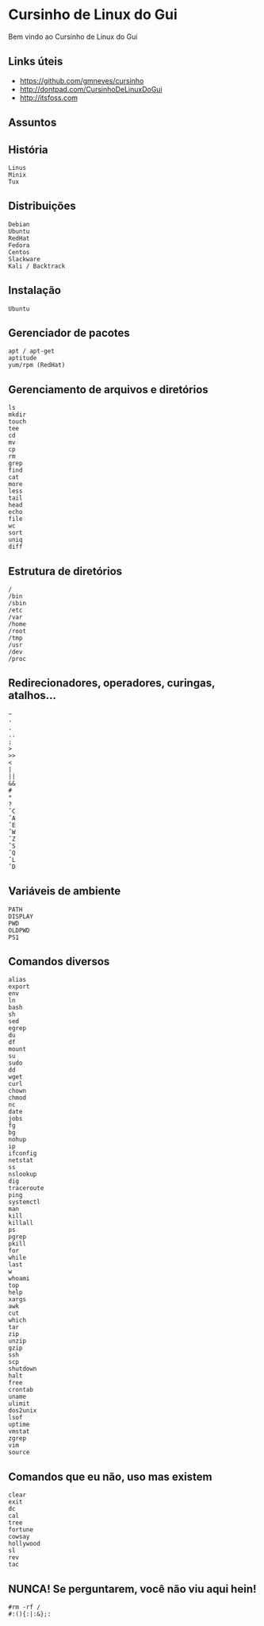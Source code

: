 # Cursinho de Linux do Gui

Bem vindo ao Cursinho de Linux do Gui

Links úteis
--
- https://github.com/gmneves/cursinho
- http://dontpad.com/CursinhoDeLinuxDoGui
- http://itsfoss.com

Assuntos
--
História
--
	Linus
	Minix
	Tux

Distribuições
--
	Debian
	Ubuntu
	RedHat
	Fedora
	Centos
	Slackware
	Kali / Backtrack

Instalação
--
	Ubuntu

Gerenciador de pacotes
--
	apt / apt-get
	aptitude
	yum/rpm (RedHat)

Gerenciamento de arquivos e diretórios
--
	ls
	mkdir
	touch
	tee
	cd
	mv
	cp
	rm
	grep
	find
	cat
	more
	less
	tail
	head
	echo
	file
	wc
	sort
	uniq
	diff
	

Estrutura de diretórios
--
	/
	/bin
	/sbin
	/etc
	/var
	/home
	/root
	/tmp
	/usr
	/dev
	/proc

Redirecionadores, operadores, curingas, atalhos...
--
	~
	-
	.
	..
	;
	>
	>>
	<
	|
	||
	&&
	#
	*
	?
	ˆC
	ˆA
	ˆE
	ˆW
	ˆZ
	ˆS
	ˆQ
	ˆL
	ˆD
	
Variáveis de ambiente
--
	PATH
	DISPLAY
	PWD
	OLDPWD
	PS1
	
Comandos diversos
--
	alias
	export
	env
	ln
	bash
	sh
	sed
	egrep
	du
	df
	mount
	su
	sudo
	dd
	wget
	curl
	chown
	chmod
	nc
	date
	jobs
	fg
	bg
	nohup
	ip
	ifconfig
	netstat
	ss
	nslookup
	dig
	traceroute
	ping
	systemctl
	man
	kill
	killall
	ps
	pgrep
	pkill
	for
	while
	last
	w
	whoami
	top
	help
	xargs
	awk
	cut
	which
	tar
	zip
	unzip
	gzip
	ssh
	scp
	shutdown
	halt
	free
	crontab
	uname
	ulimit
	dos2unix
	lsof
	uptime
	vmstat
	zgrep
	vim
	source
	
Comandos que eu não, uso mas existem
--
	clear
	exit
	dc
	cal
	tree
	fortune
	cowsay
	hollywood
	sl
	rev
	tac
	
NUNCA! Se perguntarem, você não viu aqui hein!
--
	#rm -rf /
	#:(){:|:&};:
